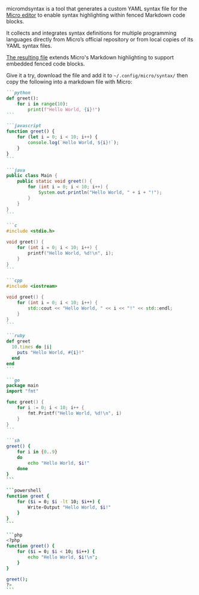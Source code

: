 micromdsyntax is a tool that generates a custom YAML syntax file for the [Micro editor](https://micro-editor.github.io/) to enable syntax highlighting within fenced Markdown code blocks. 

It collects and integrates syntax definitions for multiple programming languages directly from Micro’s official repository or from local copies of its YAML syntax files.

[The resulting file](https://github.com/bjornasm/micromdsyntax/blob/master/yamlfiles/markdownsyntaxhighlight.yaml) extends Micro's Markdown highlighting to support embedded fenced code blocks.

Give it a try, download the file and add it to `~/.config/micro/syntax/` then copy the following into a markdown file with Micro:

````markdown
```python
def greet():
    for i in range(10):
        print(f"Hello World, {i}!")
```

```javascript
function greet() {
    for (let i = 0; i < 10; i++) {
        console.log(`Hello World, ${i}!`);
    }
}
```

```java
public class Main {
    public static void greet() {
        for (int i = 0; i < 10; i++) {
            System.out.println("Hello World, " + i + "!");
        }
    }
}
```

```c
#include <stdio.h>

void greet() {
    for (int i = 0; i < 10; i++) {
        printf("Hello World, %d!\n", i);
    }
}
```

```cpp
#include <iostream>

void greet() {
    for (int i = 0; i < 10; i++) {
        std::cout << "Hello World, " << i << "!" << std::endl;
    }
}
```

```ruby
def greet
  10.times do |i|
    puts "Hello World, #{i}!"
  end
end
```

```go
package main
import "fmt"

func greet() {
    for i := 0; i < 10; i++ {
        fmt.Printf("Hello World, %d!\n", i)
    }
}
```

```sh
greet() {
    for i in {0..9}
    do
        echo "Hello World, $i!"
    done
}
```

```powershell
function greet {
    for ($i = 0; $i -lt 10; $i++) {
        Write-Output "Hello World, $i!"
    }
}
```

```php
<?php
function greet() {
    for ($i = 0; $i < 10; $i++) {
        echo "Hello World, $i!\n";
    }
}

greet();
?>
```
````
